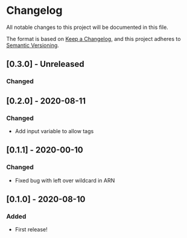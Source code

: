 # Changelog
All notable changes to this project will be documented in this file.

The format is based on [Keep a Changelog](https://keepachangelog.com/en/1.0.0/),
and this project adheres to [Semantic Versioning](https://semver.org/spec/v2.0.0.html).

## [0.3.0] - Unreleased
### Changed

## [0.2.0] - 2020-08-11
### Changed
- Add input variable to allow tags

## [0.1.1] - 2020-00-10
### Changed
- Fixed bug with left over wildcard in ARN

## [0.1.0] - 2020-08-10
### Added
- First release!
